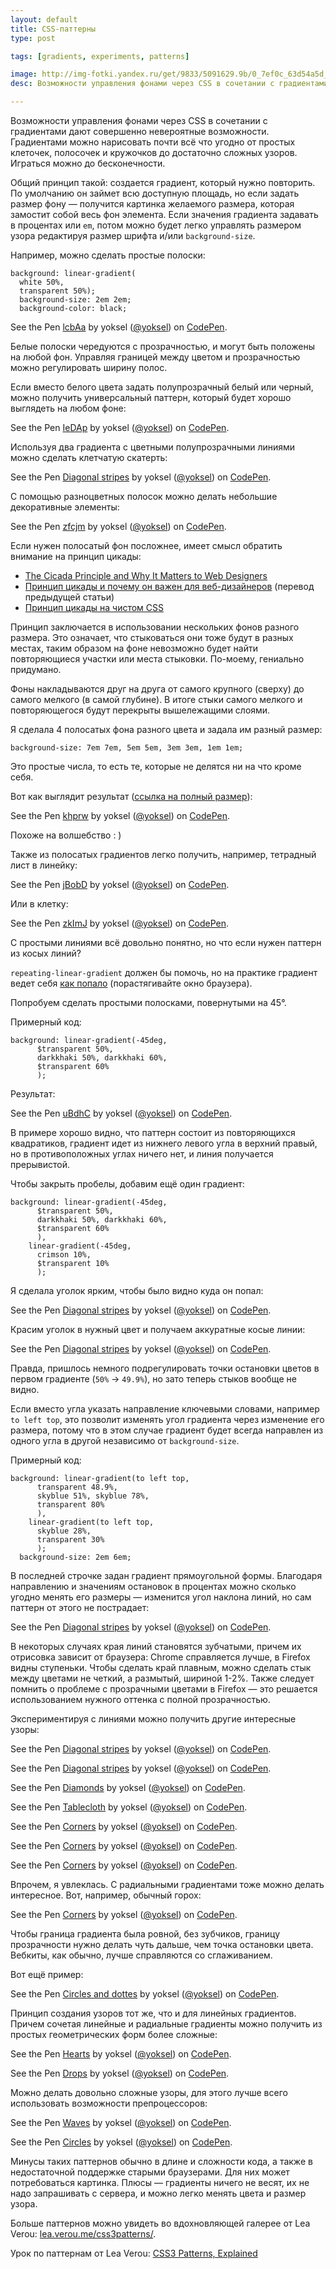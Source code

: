 ```yaml
---
layout: default
title: CSS-паттерны
type: post

tags: [gradients, experiments, patterns]

image: http://img-fotki.yandex.ru/get/9833/5091629.9b/0_7ef0c_63d54a5d_L.png
desc: Возможности управления фонами через CSS в cочетании с градиентами дают совершенно невероятные возможности. Градиентами можно нарисовать почти всё что угодно от простых клеточек, полосочек и кружочков до достаточно сложных узоров. Играться можно до бесконечности.

---
```


Возможности управления фонами через CSS в cочетании с градиентами дают совершенно невероятные возможности. Градиентами можно нарисовать почти всё что угодно от простых клеточек, полосочек и кружочков до достаточно сложных узоров. Играться можно до бесконечности.

<!--more-->

Общий принцип такой: создается градиент, который нужно повторить. По умолчанию он займет всю доступную площадь, но если задать размер фону — получится картинка желаемого размера, которая замостит собой весь фон элемента.
Если значения градиента задавать в процентах или <code>em</code>, потом можно будет легко управлять размером узора редактируя размер шрифта и/или <code>background-size</code>.

Например, можно сделать простые полоски:

<pre><code class="language-css">background: linear-gradient(
  white 50%,
  transparent 50%);
  background-size: 2em 2em;
  background-color: black;</code></pre>

<p data-height="300" data-theme-id="0" data-slug-hash="lcbAa" data-default-tab="result" class='codepen'>See the Pen <a href='http://codepen.io/yoksel/pen/lcbAa'>lcbAa</a> by yoksel (<a href='http://codepen.io/yoksel'>@yoksel</a>) on <a href='http://codepen.io'>CodePen</a>.</p>
<script async src="//codepen.io/assets/embed/ei.js"></script>

Белые полоски чередуются с прозрачностью, и могут быть положены на любой фон. Управляя границей между цветом и прозрачностью можно регулировать ширину полос.

Если вместо белого цвета задать полупрозрачный белый или черный, можно получить универсальный паттерн, который будет хорошо выглядеть на любом фоне:

<p data-height="300" data-theme-id="0" data-slug-hash="IeDAp" data-default-tab="result" class='codepen'>See the Pen <a href='http://codepen.io/yoksel/pen/IeDAp'>IeDAp</a> by yoksel (<a href='http://codepen.io/yoksel'>@yoksel</a>) on <a href='http://codepen.io'>CodePen</a>.</p>
<script async src="//codepen.io/assets/embed/ei.js"></script>

Используя два градиента с цветными полупрозрачными линиями можно сделать клетчатую скатерть:

<p data-height="268" data-theme-id="0" data-slug-hash="qclad" data-default-tab="result" class='codepen'>See the Pen <a href='http://codepen.io/yoksel/pen/qclad'>Diagonal stripes</a> by yoksel (<a href='http://codepen.io/yoksel'>@yoksel</a>) on <a href='http://codepen.io'>CodePen</a>.</p>
<script async src="//codepen.io/assets/embed/ei.js"></script>

С помощью разноцветных полосок можно делать небольшие декоративные элементы:

<p data-height="300" data-theme-id="0" data-slug-hash="zfcjm" data-default-tab="result" class='codepen'>See the Pen <a href='http://codepen.io/yoksel/pen/zfcjm'>zfcjm</a> by yoksel (<a href='http://codepen.io/yoksel'>@yoksel</a>) on <a href='http://codepen.io'>CodePen</a>.</p>
<script async src="//codepen.io/assets/embed/ei.js"></script>

Если нужен полосатый фон посложнее, имеет смысл обратить внимание на принцип цикады:

- <a href="http://www.sitepoint.com/the-cicada-principle-and-why-it-matters-to-web-designers/">The Cicada Principle and Why It Matters to Web Designers</a>
- <a href="http://habrahabr.ru/post/117160/">Принцип цикады и почему он важен для веб-дизайнеров</a> (перевод предыдущей статьи)
- <a href="http://habrahabr.ru/post/148639/">Принцип цикады на чистом CSS</a>

Принцип заключается в использовании нескольких фонов разного размера. Это означает, что стыковаться они тоже будут в разных местах, таким образом на фоне невозможно будет найти повторяющиеся участки или места стыковки. По-моему, гениально придумано.

Фоны накладываются друг на друга от самого крупного (сверху) до самого мелкого (в самой глубине). В итоге стыки самого мелкого и повторяющегося будут перекрыты вышележащими слоями.

Я сделала 4 полосатых фона разного цвета и задала им разный размер:

<pre><code class="language-css">background-size: 7em 7em, 5em 5em, 3em 3em, 1em 1em;</code></pre>

Это простые числа, то есть те, которые не делятся ни на что кроме себя.

Вот как выглядит результат (<a href="http://cdpn.io/khprw">ссылка на полный размер</a>):

<p data-height="300" data-theme-id="0" data-slug-hash="khprw" data-default-tab="result" class='codepen'>See the Pen <a href='http://codepen.io/yoksel/pen/khprw'>khprw</a> by yoksel (<a href='http://codepen.io/yoksel'>@yoksel</a>) on <a href='http://codepen.io'>CodePen</a>.</p>
<script async src="//codepen.io/assets/embed/ei.js"></script>

Похоже на волшебство : )

Также из полосатых градиентов легко получить, например, тетрадный лист в линейку:

<p data-height="300" data-theme-id="0" data-slug-hash="jBobD" data-default-tab="result" class='codepen'>See the Pen <a href='http://codepen.io/yoksel/pen/jBobD'>jBobD</a> by yoksel (<a href='http://codepen.io/yoksel'>@yoksel</a>) on <a href='http://codepen.io'>CodePen</a>.</p>
<script async src="//codepen.io/assets/embed/ei.js"></script>

Или в клетку:

<p data-height="300" data-theme-id="0" data-slug-hash="zkImJ" data-default-tab="result" class='codepen'>See the Pen <a href='http://codepen.io/yoksel/pen/zkImJ'>zkImJ</a> by yoksel (<a href='http://codepen.io/yoksel'>@yoksel</a>) on <a href='http://codepen.io'>CodePen</a>.</p>
<script async src="//codepen.io/assets/embed/ei.js"></script>

С простыми линиями всё довольно понятно, но что если нужен паттерн из косых линий?

<code>repeating-linear-gradient</code> должен бы помочь, но на практике градиент ведет себя <a href="http://cdpn.io/IBCJD">как попало</a> (порастягивайте окно браузера).

Попробуем сделать простыми полосками, повернутыми на 45&deg;.

Примерный код:

<pre><code class="language-css">background: linear-gradient(-45deg,
      $transparent 50%,
      darkkhaki 50%, darkkhaki 60%,
      $transparent 60%
      );
</code></pre>

Результат:

<p data-height="268" data-theme-id="0" data-slug-hash="uBdhC" data-default-tab="result" class='codepen'>See the Pen <a href='http://codepen.io/yoksel/pen/uBdhC'>uBdhC</a> by yoksel (<a href='http://codepen.io/yoksel'>@yoksel</a>) on <a href='http://codepen.io'>CodePen</a>.</p>
<script async src="//codepen.io/assets/embed/ei.js"></script>

В примере хорошо видно, что паттерн состоит из повторяющихся квадратиков, градиент идет из нижнего левого угла в верхний правый, но в противоположных углах ничего нет, и линия получается прерывистой.

Чтобы закрыть пробелы, добавим ещё один градиент:

<pre><code class="language-css">background: linear-gradient(-45deg,
      $transparent 50%,
      darkkhaki 50%, darkkhaki 60%,
      $transparent 60%
      ),
    linear-gradient(-45deg,
      crimson 10%,
      $transparent 10%
      );</code></pre>

Я сделала уголок ярким, чтобы было видно куда он попал:

<p data-height="268" data-theme-id="0" data-slug-hash="jmeEd" data-default-tab="result" class='codepen'>See the Pen <a href='http://codepen.io/yoksel/pen/jmeEd'>Diagonal stripes</a> by yoksel (<a href='http://codepen.io/yoksel'>@yoksel</a>) on <a href='http://codepen.io'>CodePen</a>.</p>
<script async src="//codepen.io/assets/embed/ei.js"></script>

Красим уголок в нужный цвет и получаем аккуратные косые линии:

<p data-height="268" data-theme-id="0" data-slug-hash="ExBcC" data-default-tab="result" class='codepen'>See the Pen <a href='http://codepen.io/yoksel/pen/ExBcC'>Diagonal stripes</a> by yoksel (<a href='http://codepen.io/yoksel'>@yoksel</a>) on <a href='http://codepen.io'>CodePen</a>.</p>
<script async src="//codepen.io/assets/embed/ei.js"></script>

Правда, пришлось немного подрегулировать точки остановки цветов в первом градиенте (<code>50%</code> &rarr; <code>49.9%</code>), но зато теперь стыков вообще не видно.

Если вместо угла указать направление ключевыми словами, например <code>to left top</code>, это позволит изменять угол градиента через изменение его размера, потому что в этом случае градиент будет всегда направлен из одного угла в другой независимо от <code>background-size</code>.

Примерный код:

<pre><code class="language-css">background: linear-gradient(to left top,
      transparent 48.9%,
      skyblue 51%, skyblue 78%,
      transparent 80%
      ),
    linear-gradient(to left top,
      skyblue 28%,
      transparent 30%
      );
  background-size: 2em 6em;</code></pre>

В последней строчке задан градиент прямоугольной формы. Благодаря направлению и значениям остановок в процентах можно сколько угодно менять его размеры — изменится угол наклона линий, но сам паттерн от этого не пострадает:

<p data-height="350" data-theme-id="0" data-slug-hash="qlCjz" data-default-tab="result" class='codepen'>See the Pen <a href='http://codepen.io/yoksel/pen/qlCjz'>Diagonal stripes</a> by yoksel (<a href='http://codepen.io/yoksel'>@yoksel</a>) on <a href='http://codepen.io'>CodePen</a>.</p>
<script async src="//codepen.io/assets/embed/ei.js"></script>

В некоторых случаях края линий становятся зубчатыми, причем их отрисовка зависит от браузера: Chrome справляется лучше, в Firefox видны ступеньки.
Чтобы сделать край плавным, можно сделать стык между цветами не четкий, а размытый, шириной 1-2%.
Также следует помнить о проблеме с прозрачными цветами в Firefox — это решается использованием нужного оттенка с полной прозрачностью.

Экспериментируя с линиями можно получить другие интересные узоры:

<p data-height="268" data-theme-id="0" data-slug-hash="brosh" data-default-tab="result" class='codepen'>See the Pen <a href='http://codepen.io/yoksel/pen/brosh'>Diagonal stripes</a> by yoksel (<a href='http://codepen.io/yoksel'>@yoksel</a>) on <a href='http://codepen.io'>CodePen</a>.</p>
<script async src="//codepen.io/assets/embed/ei.js"></script>

<p data-height="268" data-theme-id="0" data-slug-hash="fFJpl" data-default-tab="result" class='codepen'>See the Pen <a href='http://codepen.io/yoksel/pen/fFJpl'>Diagonal stripes</a> by yoksel (<a href='http://codepen.io/yoksel'>@yoksel</a>) on <a href='http://codepen.io'>CodePen</a>.</p>
<script async src="//codepen.io/assets/embed/ei.js"></script>

<p data-height="268" data-theme-id="0" data-slug-hash="rqcHC" data-default-tab="result" class='codepen'>See the Pen <a href='http://codepen.io/yoksel/pen/rqcHC'>Diamonds</a> by yoksel (<a href='http://codepen.io/yoksel'>@yoksel</a>) on <a href='http://codepen.io'>CodePen</a>.</p>
<script async src="//codepen.io/assets/embed/ei.js"></script>

<p data-height="268" data-theme-id="0" data-slug-hash="ajJes" data-default-tab="result" class='codepen'>See the Pen <a href='http://codepen.io/yoksel/pen/ajJes'>Tablecloth</a> by yoksel (<a href='http://codepen.io/yoksel'>@yoksel</a>) on <a href='http://codepen.io'>CodePen</a>.</p>
<script async src="//codepen.io/assets/embed/ei.js"></script>

<p data-height="268" data-theme-id="0" data-slug-hash="EHbBw" data-default-tab="result" class='codepen'>See the Pen <a href='http://codepen.io/yoksel/pen/EHbBw'>Corners</a> by yoksel (<a href='http://codepen.io/yoksel'>@yoksel</a>) on <a href='http://codepen.io'>CodePen</a>.</p>
<script async src="//codepen.io/assets/embed/ei.js"></script>

<p data-height="268" data-theme-id="0" data-slug-hash="saJtl" data-default-tab="result" class='codepen'>See the Pen <a href='http://codepen.io/yoksel/pen/saJtl'>Corners</a> by yoksel (<a href='http://codepen.io/yoksel'>@yoksel</a>) on <a href='http://codepen.io'>CodePen</a>.</p>
<script async src="//codepen.io/assets/embed/ei.js"></script>

<p data-height="268" data-theme-id="0" data-slug-hash="Etomx" data-default-tab="result" class='codepen'>See the Pen <a href='http://codepen.io/yoksel/pen/Etomx'>Corners</a> by yoksel (<a href='http://codepen.io/yoksel'>@yoksel</a>) on <a href='http://codepen.io'>CodePen</a>.</p>
<script async src="//codepen.io/assets/embed/ei.js"></script>

Впрочем, я увлеклась. С радиальными градиентами тоже можно делать интересное. Вот, например, обычный горох:

<p data-height="268" data-theme-id="0" data-slug-hash="eolqw" data-default-tab="result" class='codepen'>See the Pen <a href='http://codepen.io/yoksel/pen/eolqw'>Corners</a> by yoksel (<a href='http://codepen.io/yoksel'>@yoksel</a>) on <a href='http://codepen.io'>CodePen</a>.</p>
<script async src="//codepen.io/assets/embed/ei.js"></script>

Чтобы граница градиента была ровной, без зубчиков, границу прозрачности нужно делать чуть дальше, чем точка остановки цвета.
Вебкиты, как обычно, лучше справляются со сглаживанием.

Вот ещё пример:

<p data-height="268" data-theme-id="0" data-slug-hash="muxnF" data-default-tab="result" class='codepen'>See the Pen <a href='http://codepen.io/yoksel/pen/muxnF'>Circles and dottes</a> by yoksel (<a href='http://codepen.io/yoksel'>@yoksel</a>) on <a href='http://codepen.io'>CodePen</a>.</p>
<script async src="//codepen.io/assets/embed/ei.js"></script>

Принцип создания узоров тот же, что и для линейных градиентов. Причем сочетая линейные и радиальные градиенты можно получить из простых геометрических форм более сложные:

<p data-height="268" data-theme-id="0" data-slug-hash="jufvg" data-default-tab="result" class='codepen'>See the Pen <a href='http://codepen.io/yoksel/pen/jufvg'>Hearts</a> by yoksel (<a href='http://codepen.io/yoksel'>@yoksel</a>) on <a href='http://codepen.io'>CodePen</a>.</p>
<script async src="//codepen.io/assets/embed/ei.js"></script>

<p data-height="268" data-theme-id="0" data-slug-hash="oeksa" data-default-tab="result" class='codepen'>See the Pen <a href='http://codepen.io/yoksel/pen/oeksa'>Drops</a> by yoksel (<a href='http://codepen.io/yoksel'>@yoksel</a>) on <a href='http://codepen.io'>CodePen</a>.</p>
<script async src="//codepen.io/assets/embed/ei.js"></script>

Можно делать довольно сложные узоры, для этого лучше всего использовать возможности препроцессоров:

<p data-height="268" data-theme-id="0" data-slug-hash="DiIBm" data-default-tab="result" class='codepen'>See the Pen <a href='http://codepen.io/yoksel/pen/DiIBm'>Waves</a> by yoksel (<a href='http://codepen.io/yoksel'>@yoksel</a>) on <a href='http://codepen.io'>CodePen</a>.</p>
<script async src="//codepen.io/assets/embed/ei.js"></script>

<p data-height="268" data-theme-id="0" data-slug-hash="ijxKy" data-default-tab="result" class='codepen'>See the Pen <a href='http://codepen.io/yoksel/pen/ijxKy'>Circles</a> by yoksel (<a href='http://codepen.io/yoksel'>@yoksel</a>) on <a href='http://codepen.io'>CodePen</a>.</p>
<script async src="//codepen.io/assets/embed/ei.js"></script>

Минусы таких паттернов обычно в длине и сложности кода, а также в недостаточной поддержке старыми браузерами. Для них может потребоваться картинка.
Плюсы — градиенты ничего не весят, их не надо запрашивать с сервера, и можно легко менять цвета и размер узора.

Больше паттернов можно увидеть во вдохновляющей галерее от Lea Verou: <a href="http://lea.verou.me/css3patterns/">lea.verou.me/css3patterns/</a>.

Урок по паттернам от Lea Verou: <a href="http://24ways.org/2011/css3-patterns-explained/">CSS3 Patterns, Explained</a>
